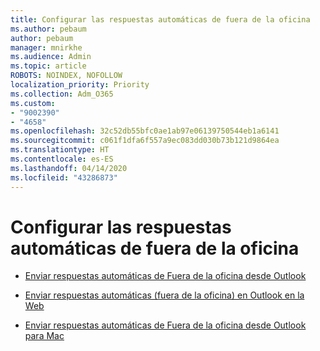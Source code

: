 ```yaml
---
title: Configurar las respuestas automáticas de fuera de la oficina
ms.author: pebaum
author: pebaum
manager: mnirkhe
ms.audience: Admin
ms.topic: article
ROBOTS: NOINDEX, NOFOLLOW
localization_priority: Priority
ms.collection: Adm_O365
ms.custom:
- "9002390"
- "4658"
ms.openlocfilehash: 32c52db55bfc0ae1ab97e06139750544eb1a6141
ms.sourcegitcommit: c061f1dfa6f557a9ec083dd030b73b121d9864ea
ms.translationtype: HT
ms.contentlocale: es-ES
ms.lasthandoff: 04/14/2020
ms.locfileid: "43286873"
---
```

# <a name="setting-up-out-of-office-automatic-replies"></a>Configurar las respuestas automáticas de fuera de la oficina

- [Enviar respuestas automáticas de Fuera de la oficina desde Outlook](https://support.office.com/article/9742f476-5348-4f9f-997f-5e208513bd67)

- [Enviar respuestas automáticas (fuera de la oficina) en Outlook en la Web](https://support.office.com/article/0c193ab0-b9e1-4058-84be-a5b014242290)

- [Enviar respuestas automáticas de Fuera de la oficina desde Outlook para Mac](https://support.office.com/article/4e07ab75-beda-4f9e-bcdc-44471ebacdee)
